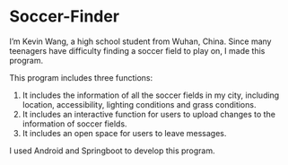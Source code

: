 # Soccer-Finder

I’m Kevin Wang, a high school student from Wuhan, China. Since many teenagers have difficulty finding a soccer field to play on, I made this program. 

This program includes three functions:
1)	It includes the information of all the soccer fields in my city, including location, accessibility, lighting conditions and grass conditions. 
2)	It includes an interactive function for users to upload changes to the information of soccer fields.
3)	It includes an open space for users to leave messages.

I used Android and Springboot to develop this program.
